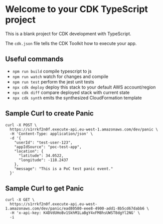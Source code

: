 # Welcome to your CDK TypeScript project

This is a blank project for CDK development with TypeScript.

The `cdk.json` file tells the CDK Toolkit how to execute your app.

## Useful commands

* `npm run build`   compile typescript to js
* `npm run watch`   watch for changes and compile
* `npm run test`    perform the jest unit tests
* `npx cdk deploy`  deploy this stack to your default AWS account/region
* `npx cdk diff`    compare deployed stack with current state
* `npx cdk synth`   emits the synthesized CloudFormation template

## Sample Curl to create Panic
```
curl -X POST \
  https://s1rrkf2n0f.execute-api.eu-west-1.amazonaws.com/dev/panic \
  -H 'Content-Type: application/json' \
  -d '{
    "userId": "test-user-123",
    "appIdSource": "poc-test-app",
    "location": {
      "latitude": 34.0522,
      "longitude": -118.2437
    },
    "message": "This is a PoC test panic event."
  }'
```

## Sample Curl to get Panic
```
curl -X GET \
  https://s1rrkf2n0f.execute-api.eu-west-1.amazonaws.com/dev/panic/ead80580-eee8-4900-add1-8b5cd67dabb6 \
  -H 'x-api-key: K4DVdUHoBv1SkhM1LaBgY4xFM8hsUWST8dgYl2NG' \
  -i
```